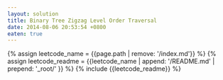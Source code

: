 ```yaml
---
layout: solution
title: Binary Tree Zigzag Level Order Traversal
date: 2014-08-06 20:53:54 +0800
eaten: true
---
```

{% assign leetcode_name = {{page.path | remove: '/index.md'}}  %}
{% assign leetcode_readme = {{leetcode_name | append: '/README.md' | prepend: '_root/' }}  %}
{% include {{leetcode_readme}} %}
